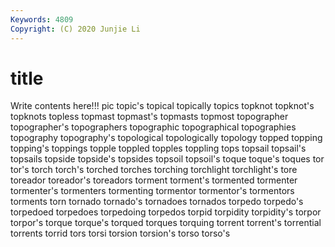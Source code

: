 ```yaml
---
Keywords: 4809
Copyright: (C) 2020 Junjie Li
---
```


# title

Write contents here!!!
pic 
topic's 
topical 
topically 
topics 
topknot 
topknot's 
topknots 
topless 
topmast
topmast's 
topmasts 
topmost 
topographer 
topographer's 
topographers 
topographic 
topographical 
topographies 
topography
topography's 
topological 
topologically 
topology 
topped 
topping 
topping's 
toppings 
topple 
toppled
topples 
toppling 
tops 
topsail 
topsail's 
topsails 
topside 
topside's 
topsides 
topsoil
topsoil's 
toque 
toque's 
toques 
tor 
tor's 
torch 
torch's 
torched 
torches
torching 
torchlight 
torchlight's 
tore 
toreador 
toreador's 
toreadors 
torment 
torment's 
tormented
tormenter 
tormenter's 
tormenters 
tormenting 
tormentor 
tormentor's 
tormentors 
torments 
torn 
tornado
tornado's 
tornadoes 
tornados 
torpedo 
torpedo's 
torpedoed 
torpedoes 
torpedoing 
torpedos 
torpid
torpidity 
torpidity's 
torpor 
torpor's 
torque 
torque's 
torqued 
torques 
torquing 
torrent
torrent's 
torrential 
torrents 
torrid 
tors 
torsi 
torsion 
torsion's 
torso 
torso's
